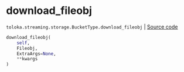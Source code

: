 # download_fileobj
`toloka.streaming.storage.BucketType.download_fileobj` | [Source code](https://github.com/Toloka/toloka-kit/blob/v1.0.2/src/streaming/storage.py#L152)

```python
download_fileobj(
    self,
    Fileobj,
    ExtraArgs=None,
    **kwargs
)
```

